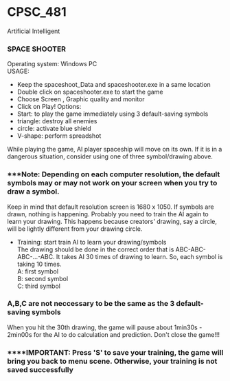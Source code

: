 # CPSC_481
Artificial Intelligent
### ****SPACE SHOOTER****
Operating system: Windows PC <br>
USAGE:
+ Keep the spaceshoot_Data and spaceshooter.exe in a same location
+ Double click on spaceshooter.exe to start the game
+ Choose Screen , Graphic quality and monitor
+ Click on Play!
Options:
+ Start: to play the game immediately using 3 default-saving symbols
+ triangle: destroy all enemies
+ circle: activate blue shield
+ V-shape: perform spreadshot
 
While playing the game, AI player spaceship will move on its own. If it is in a dangerous situation, consider using one of three symbol/drawing above. <br>
### ***Note: Depending on each computer resolution, the default symbols may or may not work on your screen when you try to draw a symbol. 
Keep in mind that default resolution screen is 1680 x 1050. If symbols are drawn, nothing is happening. Probably you need to train the AI again to learn your drawing. This happens because creators' drawing, say a circle, will be lightly different from your drawing circle. <br>

+ Training: start train AI to learn your drawing/symbols <br>
The drawing should be done in the correct order that is ABC-ABC-ABC-...-ABC. It takes AI 30 times of drawing to learn. So, each symbol is taking 10 times. <br>
A: first symbol <br>
B: second symbol <br>
C: third symbol <br>
### **A,B,C are not neccessary to be the same as the 3 default-saving symbols** <br>
When you hit the 30th drawing, the game will pause about 1min30s - 2min00s for the AI to do calculation and prediction. Don't close the game!!! <br>
### ****IMPORTANT: Press 'S' to save your training, the game will bring you back to menu scene. Otherwise, your training is not saved successfully

